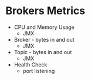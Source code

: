 # Brokers Metrics

* CPU and Memory Usage 
  * JMX
* Broker - bytes in and out 
  * JMX
* Topic - bytes in and out
  * JMX
* Health Check
  * port listening 

